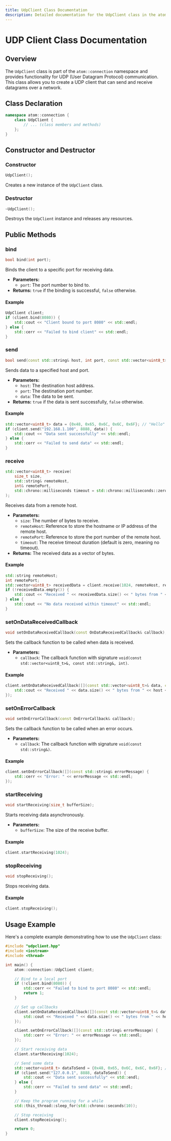 ```yaml
---
title: UdpClient Class Documentation
description: Detailed documentation for the UdpClient class in the atom::connection namespace, including constructors, public methods, callback setup, and usage examples for UDP communication in C++.
---
```


# UDP Client Class Documentation

## Overview

The `UdpClient` class is part of the `atom::connection` namespace and provides functionality for UDP (User Datagram Protocol) communication. This class allows you to create a UDP client that can send and receive datagrams over a network.

## Class Declaration

```cpp
namespace atom::connection {
    class UdpClient {
        // ... (class members and methods)
    };
}
```

## Constructor and Destructor

### Constructor

```cpp
UdpClient();
```

Creates a new instance of the `UdpClient` class.

### Destructor

```cpp
~UdpClient();
```

Destroys the `UdpClient` instance and releases any resources.

## Public Methods

### bind

```cpp
bool bind(int port);
```

Binds the client to a specific port for receiving data.

- **Parameters:**
  - `port`: The port number to bind to.
- **Returns:** `true` if the binding is successful, `false` otherwise.

#### Example

```cpp
UdpClient client;
if (client.bind(8080)) {
    std::cout << "Client bound to port 8080" << std::endl;
} else {
    std::cerr << "Failed to bind client" << std::endl;
}
```

### send

```cpp
bool send(const std::string& host, int port, const std::vector<uint8_t>& data);
```

Sends data to a specified host and port.

- **Parameters:**
  - `host`: The destination host address.
  - `port`: The destination port number.
  - `data`: The data to be sent.
- **Returns:** `true` if the data is sent successfully, `false` otherwise.

#### Example

```cpp
std::vector<uint8_t> data = {0x48, 0x65, 0x6C, 0x6C, 0x6F}; // "Hello" in ASCII
if (client.send("192.168.1.100", 8888, data)) {
    std::cout << "Data sent successfully" << std::endl;
} else {
    std::cerr << "Failed to send data" << std::endl;
}
```

### receive

```cpp
std::vector<uint8_t> receive(
    size_t size,
    std::string& remoteHost,
    int& remotePort,
    std::chrono::milliseconds timeout = std::chrono::milliseconds::zero()
);
```

Receives data from a remote host.

- **Parameters:**
  - `size`: The number of bytes to receive.
  - `remoteHost`: Reference to store the hostname or IP address of the remote host.
  - `remotePort`: Reference to store the port number of the remote host.
  - `timeout`: The receive timeout duration (default is zero, meaning no timeout).
- **Returns:** The received data as a vector of bytes.

#### Example

```cpp
std::string remoteHost;
int remotePort;
std::vector<uint8_t> receivedData = client.receive(1024, remoteHost, remotePort, std::chrono::milliseconds(5000));
if (!receivedData.empty()) {
    std::cout << "Received " << receivedData.size() << " bytes from " << remoteHost << ":" << remotePort << std::endl;
} else {
    std::cout << "No data received within timeout" << std::endl;
}
```

### setOnDataReceivedCallback

```cpp
void setOnDataReceivedCallback(const OnDataReceivedCallback& callback);
```

Sets the callback function to be called when data is received.

- **Parameters:**
  - `callback`: The callback function with signature `void(const std::vector<uint8_t>&, const std::string&, int)`.

#### Example

```cpp
client.setOnDataReceivedCallback([](const std::vector<uint8_t>& data, const std::string& host, int port) {
    std::cout << "Received " << data.size() << " bytes from " << host << ":" << port << std::endl;
});
```

### setOnErrorCallback

```cpp
void setOnErrorCallback(const OnErrorCallback& callback);
```

Sets the callback function to be called when an error occurs.

- **Parameters:**
  - `callback`: The callback function with signature `void(const std::string&)`.

#### Example

```cpp
client.setOnErrorCallback([](const std::string& errorMessage) {
    std::cerr << "Error: " << errorMessage << std::endl;
});
```

### startReceiving

```cpp
void startReceiving(size_t bufferSize);
```

Starts receiving data asynchronously.

- **Parameters:**
  - `bufferSize`: The size of the receive buffer.

#### Example

```cpp
client.startReceiving(1024);
```

### stopReceiving

```cpp
void stopReceiving();
```

Stops receiving data.

#### Example

```cpp
client.stopReceiving();
```

## Usage Example

Here's a complete example demonstrating how to use the `UdpClient` class:

```cpp
#include "udpclient.hpp"
#include <iostream>
#include <thread>

int main() {
    atom::connection::UdpClient client;

    // Bind to a local port
    if (!client.bind(8080)) {
        std::cerr << "Failed to bind to port 8080" << std::endl;
        return 1;
    }

    // Set up callbacks
    client.setOnDataReceivedCallback([](const std::vector<uint8_t>& data, const std::string& host, int port) {
        std::cout << "Received " << data.size() << " bytes from " << host << ":" << port << std::endl;
    });

    client.setOnErrorCallback([](const std::string& errorMessage) {
        std::cerr << "Error: " << errorMessage << std::endl;
    });

    // Start receiving data
    client.startReceiving(1024);

    // Send some data
    std::vector<uint8_t> dataToSend = {0x48, 0x65, 0x6C, 0x6C, 0x6F}; // "Hello" in ASCII
    if (client.send("127.0.0.1", 8888, dataToSend)) {
        std::cout << "Data sent successfully" << std::endl;
    } else {
        std::cerr << "Failed to send data" << std::endl;
    }

    // Keep the program running for a while
    std::this_thread::sleep_for(std::chrono::seconds(10));

    // Stop receiving
    client.stopReceiving();

    return 0;
}
```
